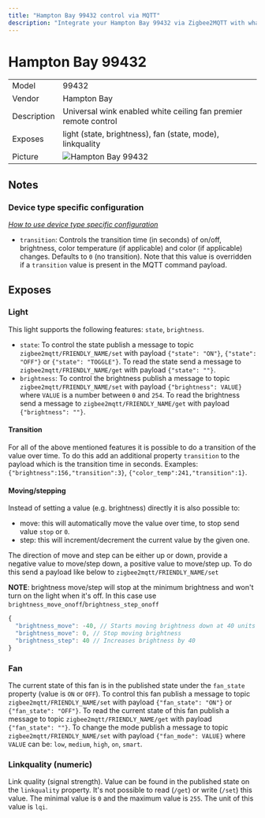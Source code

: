```yaml
---
title: "Hampton Bay 99432 control via MQTT"
description: "Integrate your Hampton Bay 99432 via Zigbee2MQTT with whatever smart home infrastructure you are using without the vendors bridge or gateway."
---
```


<!-- !!!! -->
<!-- ATTENTION: This file is auto-generated through docgen! -->
<!-- You can only edit the "## Notes"-Section. -->
<!-- !!!! -->

# Hampton Bay 99432

|     |     |
|-----|-----|
| Model | 99432  |
| Vendor  | Hampton Bay  |
| Description | Universal wink enabled white ceiling fan premier remote control |
| Exposes | light (state, brightness), fan (state, mode), linkquality |
| Picture | ![Hampton Bay 99432](https://psi-4ward.github.io/zigbee2mqtt-docs/images/devices/99432.jpg) |


## Notes

### Device type specific configuration
*[How to use device type specific configuration](../guide/configuration/#device-specific-configuration)*

* `transition`: Controls the transition time (in seconds) of on/off, brightness,
color temperature (if applicable) and color (if applicable) changes. Defaults to `0` (no transition).
Note that this value is overridden if a `transition` value is present in the MQTT command payload.



## Exposes

### Light 
This light supports the following features: `state`, `brightness`.
- `state`: To control the state publish a message to topic `zigbee2mqtt/FRIENDLY_NAME/set` with payload `{"state": "ON"}`, `{"state": "OFF"}` or `{"state": "TOGGLE"}`. To read the state send a message to `zigbee2mqtt/FRIENDLY_NAME/get` with payload `{"state": ""}`.
- `brightness`: To control the brightness publish a message to topic `zigbee2mqtt/FRIENDLY_NAME/set` with payload `{"brightness": VALUE}` where `VALUE` is a number between `0` and `254`. To read the brightness send a message to `zigbee2mqtt/FRIENDLY_NAME/get` with payload `{"brightness": ""}`.

#### Transition
For all of the above mentioned features it is possible to do a transition of the value over time. To do this add an additional property `transition` to the payload which is the transition time in seconds.
Examples: `{"brightness":156,"transition":3}`, `{"color_temp":241,"transition":1}`.

#### Moving/stepping
Instead of setting a value (e.g. brightness) directly it is also possible to:
- move: this will automatically move the value over time, to stop send value `stop` or `0`.
- step: this will increment/decrement the current value by the given one.

The direction of move and step can be either up or down, provide a negative value to move/step down, a positive value to move/step up.
To do this send a payload like below to `zigbee2mqtt/FRIENDLY_NAME/set`

**NOTE**: brightness move/step will stop at the minimum brightness and won't turn on the light when it's off. In this case use `brightness_move_onoff`/`brightness_step_onoff`
````js
{
  "brightness_move": -40, // Starts moving brightness down at 40 units per second
  "brightness_move": 0, // Stop moving brightness
  "brightness_step": 40 // Increases brightness by 40
}
````

### Fan 
The current state of this fan is in the published state under the `fan_state` property (value is `ON` or `OFF`).
To control this fan publish a message to topic `zigbee2mqtt/FRIENDLY_NAME/set` with payload `{"fan_state": "ON"}` or `{"fan_state": "OFF"}`.
To read the current state of this fan publish a message to topic `zigbee2mqtt/FRIENDLY_NAME/get` with payload `{"fan_state": ""}`.
To change the mode publish a message to topic `zigbee2mqtt/FRIENDLY_NAME/set` with payload `{"fan_mode": VALUE}` where `VALUE` can be: `low`, `medium`, `high`, `on`, `smart`.

### Linkquality (numeric)
Link quality (signal strength).
Value can be found in the published state on the `linkquality` property.
It's not possible to read (`/get`) or write (`/set`) this value.
The minimal value is `0` and the maximum value is `255`.
The unit of this value is `lqi`.

